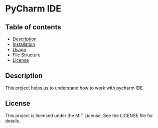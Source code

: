 # PyCharm IDE

## Table of contents
- [Description](#description)
- [Installation](#installation)
- [Usage](#usage)
- [File Structure](#file-structure)
- [License](#license)

## Description
This project helps us to understand how to work with pycharm IDE

## License
This project is licensed under the MIT License. See the LICENSE file for details.